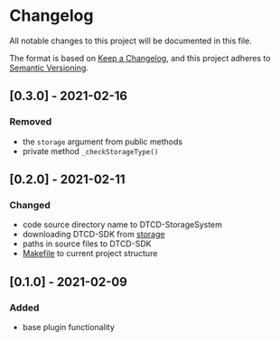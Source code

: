 # Changelog

All notable changes to this project will be documented in this file.

The format is based on [Keep a Changelog](https://keepachangelog.com/en/1.0.0/),
and this project adheres to [Semantic Versioning](https://semver.org/spec/v2.0.0.html).

## [0.3.0] - 2021-02-16
### Removed
- the `storage` argument from public methods
- private method `_checkStorageType()`

## [0.2.0] - 2021-02-11
### Changed
- code source directory name to DTCD-StorageSystem
- downloading DTCD-SDK from [storage](http://storage.dev.isgneuro.com)
- paths in source files to DTCD-SDK
- [Makefile](Makefile) to current project structure

## [0.1.0] - 2021-02-09
### Added
- base plugin functionality
